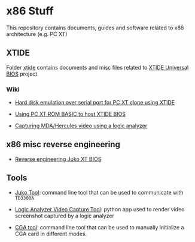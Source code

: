 # x86 Stuff

This repository contains documents, guides and software related to x86 architecture (e.g. PC XT)


## XTIDE

Folder [xtide](./xtide) contains documents and misc files related to [XTIDE Universal BIOS](https://www.xtideuniversalbios.org/) project.

### Wiki

- [Hard disk emulation over serial port for PC XT clone using XTIDE](https://github.com/charlysan/x86_stuff/wiki/Hard-disk-emulation-over-serial-port-for-PC-XT-clone-using-XTIDE#table-of-contents)

- [Using PC XT ROM BASIC to host XTIDE BIOS](https://github.com/charlysan/x86_stuff/wiki/Using-PC-XT-ROM-BASIC-to-host-XTIDE-BIOS)

- [Capturing MDA/Hercules video using a logic analyzer](https://github.com/charlysan/x86_stuff/wiki/Capturing-monochrome-video-using-logic-analyzer)
  

## x86 misc reverse engineering

- [Reverse engineering Juko XT BIOS](https://github.com/charlysan/x86_stuff/wiki/Using-PC-XT-ROM-BASIC-to-host-XTIDE-BIOS#reverse-engineering-juko-xt-bios)

## Tools

- [Juko Tool](./juko/): command line tool that can be used to communicate with `TD3300A`

- [Logic Analyzer Video Capture Tool](./lavct/): python app used to render video screenshot captured by a logic analyzer

- [CGA tool](./tools/cga.asm): command line tool that can be used to manually initialize a CGA card in different modes.